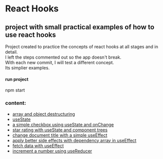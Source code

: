 # React Hooks
## project with small practical examples of how to use react hooks

Project created to practice the concepts of react hooks at all stages and in detail.<br/>
I left the steps commented out so the app doesn't break.<br/>
With each new commit, I will test a different concept.<br/>
Its simplier examples.<br/>

#### run project
npm start

### content:

- [array and object destructuring](https://github.com/Jeefelix/ReactHooks/commit/94e5c1bdaa197fd2092499f882052ed430691226)
- [useState](https://github.com/Jeefelix/ReactHooks/commit/7e0a209625387a731d05a5f53b68abcb9cf24a73)
- [a simple checkbox using useState and onChange](https://github.com/Jeefelix/ReactHooks/commit/d39b1f42fede20f391639797877ff75774cdbea0)
- [star rating with useState and component trees](https://github.com/Jeefelix/ReactHooks/commit/8071bf5c139774df2b0655b0820bd85b59c5186e)
- [change document title with a simple useEffect](https://github.com/Jeefelix/ReactHooks/commit/a6a5bcdfcacef2b0c8cfcd556691e854ceba0ef2)
- [apply better side effects with dependency array in useEffect](https://github.com/Jeefelix/ReactHooks/commit/8a89b865a4a1803bf7cd031d550b7c7bfd8c0b9e)
- [fetch data with useEffect](https://github.com/Jeefelix/ReactHooks/commit/f95cea33ada09ac0bc66baac6ff34a7bc6b233b9)
- [increment a number using useReducer](https://github.com/Jeefelix/ReactHooks/commit/edc59825975ed5df96756da2990e2585ddc4cacd)
